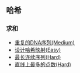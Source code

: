 ## 哈希

### 求和
* [重复的DNA序列(Medium)](./187.repeated-dna-sequences.md)
* [设计哈希映射(Easy)](./706.design-hashmap.md)
* [最长连续序列(Hard)](./128.longest-consecutive-sequence.md)
* [直线上最多的点数(Hard)](./149.max-points-on-a-line.md)